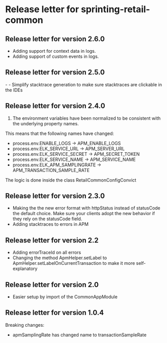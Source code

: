 <h1>Release letter for sprinting-retail-common</h1>

<h2>Release letter for version 2.6.0</h2>

- Adding support for context data in logs. 
- Adding support of custom events in logs.

<h2>Release letter for version 2.5.0</h2>
- 
- Simplify stacktrace generation to make sure stacktraces are clickable in the IDEs	

<h2>Release letter for version 2.4.0</h2>
    
1. The environment variables have been normalized to be consistent with the underlying property names.

This means that the following names have changed: 

- process.env.ENABLE_LOGS -> APM_ENABLE_LOGS
- process.env.ELK_SERVICE_URL -> APM_SERVER_URL
- process.env.ELK_SERVICE_SECRET -> APM_SECRET_TOKEN
- process.env.ELK_SERVICE_NAME -> APM_SERVICE_NAME
- process.env.ELK_APM_SAMPLINGRATE -> APM_TRANSACTION_SAMPLE_RATE

The logic is done inside the class RetailCommonConfigConvict

<h2>Release letter for version 2.3.0</h2>

- Making the the new error format with httpStatus instead of statusCode the default choice. Make sure your clients adopt the new behavior if they rely on the statusCode field. 
- Adding stacktraces to errors in APM


<h2>Release letter for version 2.2</h2>

- Adding errorTraceId on all errors
- Changing the method ApmHelper.setLabel to ApmHelper.setLabelOnCurrentTransaction to make it more self-explanatory

<h2>Release letter for version 2.0</h2>

- Easier setup by import of the CommonAppModule

<h2>Release letter for version 1.0.4</h2>

Breaking changes: 
- apmSamplingRate has changed name to transactionSampleRate

